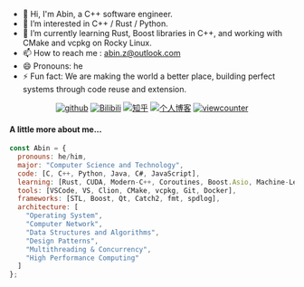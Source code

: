 - 👋 Hi, I'm Abin, a C++ software engineer.
- 👀 I’m interested in C++ / Rust / Python.
- 🌱 I’m currently learning  Rust, Boost libraries in C++, and working with CMake and vcpkg on Rocky Linux.
- 📫 How to reach me : abin.z@outlook.com
- 😄 Pronouns: he
- ⚡ Fun fact: We are making the world a better place, building perfect systems through code reuse and extension.

<div id="title" align=center>

[![github](https://img.shields.io/badge/GitHub-abin--z-blue?logo=github)](https://github.com/abin-z) [![Bilibili](https://img.shields.io/badge/哔哩哔哩-Abin--bili-blue?logo=bilibili)](https://space.bilibili.com/382825871?spm_id_from=333.337.0.0) [![知乎](https://img.shields.io/badge/知乎-abin-blue?logo=zhihu)](https://www.zhihu.com/people/abin122) [![个人博客](https://img.shields.io/badge/个人博客-abin-blue)](https://abin-z.github.io/) [![viewcounter](https://komarev.com/ghpvc/?username=abin-z&label=Profile+Views)](https://github.com/abin-z)

</div>

#### A little more about me...  

```javascript
const Abin = {
  pronouns: he/him,
  major: "Computer Science and Technology",
  code: [C, C++, Python, Java, C#, JavaScript],
  learning: [Rust, CUDA, Modern-C++, Coroutines, Boost.Asio, Machine-Learning],
  tools: [VSCode, VS, Clion, CMake, vcpkg, Git, Docker],
  frameworks: [STL, Boost, Qt, Catch2, fmt, spdlog],
  architecture: [
    "Operating System",
    "Computer Network",
    "Data Structures and Algorithms",
    "Design Patterns",
    "Multithreading & Concurrency",
    "High Performance Computing"
  ]
};
```

